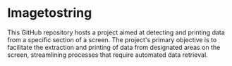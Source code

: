 # Imagetostring
This GitHub repository hosts a project aimed at detecting and printing data from a specific section of a screen. The project's primary objective is to facilitate the extraction and printing of data from designated areas on the screen, streamlining processes that require automated data retrieval.

